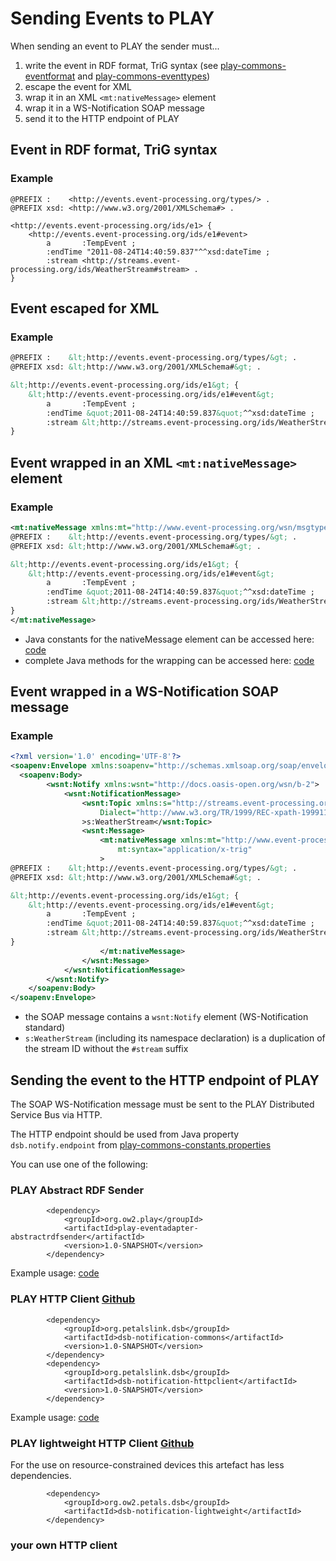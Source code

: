 Sending Events to PLAY
======================
When sending an event to PLAY the sender must...

1. write the event in RDF format, TriG syntax (see [play-commons-eventformat](https://github.com/play-project/play-commons/tree/master/play-commons-eventformat) and [play-commons-eventtypes](https://github.com/play-project/play-commons/tree/master/play-commons-eventtypes))
2. escape the event for XML
3. wrap it in an XML `<mt:nativeMessage>` element
4. wrap it in a WS-Notification SOAP message
5. send it to the HTTP endpoint of PLAY

Event in RDF format, TriG syntax
--------------------------------
### Example
```none
@PREFIX :    <http://events.event-processing.org/types/> .
@PREFIX xsd: <http://www.w3.org/2001/XMLSchema#> .

<http://events.event-processing.org/ids/e1> {
    <http://events.event-processing.org/ids/e1#event>
        a       :TempEvent ;
        :endTime "2011-08-24T14:40:59.837"^^xsd:dateTime ;
        :stream <http://streams.event-processing.org/ids/WeatherStream#stream> .
}
```

Event escaped for XML
---------------------
### Example
```xml
@PREFIX :    &lt;http://events.event-processing.org/types/&gt; .
@PREFIX xsd: &lt;http://www.w3.org/2001/XMLSchema#&gt; .

&lt;http://events.event-processing.org/ids/e1&gt; {
    &lt;http://events.event-processing.org/ids/e1#event&gt;
        a       :TempEvent ;
        :endTime &quot;2011-08-24T14:40:59.837&quot;^^xsd:dateTime ;
        :stream &lt;http://streams.event-processing.org/ids/WeatherStream#stream&gt; .
}
```

Event wrapped in an XML `<mt:nativeMessage>` element
----------------------------------------------------
### Example
```xml
<mt:nativeMessage xmlns:mt="http://www.event-processing.org/wsn/msgtype/" mt:syntax="application/x-trig">
@PREFIX :    &lt;http://events.event-processing.org/types/&gt; .
@PREFIX xsd: &lt;http://www.w3.org/2001/XMLSchema#&gt; .

&lt;http://events.event-processing.org/ids/e1&gt; {
    &lt;http://events.event-processing.org/ids/e1#event&gt;
        a       :TempEvent ;
        :endTime &quot;2011-08-24T14:40:59.837&quot;^^xsd:dateTime ;
        :stream &lt;http://streams.event-processing.org/ids/WeatherStream#stream&gt; .
}
</mt:nativeMessage>
```

* Java constants for the nativeMessage element can be accessed here: [code](https://github.com/play-project/play-commons/blob/master/play-commons-constants/src/main/java/eu/play_project/play_commons/constants/Event.java)
* complete Java methods for the wrapping can be accessed here: [code](https://github.com/play-project/play-commons/blob/master/play-commons-eventformat/src/main/java/eu/play_project/play_commons/eventformat/EventFormatHelpers.java)


Event wrapped in a WS-Notification SOAP message
-----------------------------------------------
### Example
```xml
<?xml version='1.0' encoding='UTF-8'?>
<soapenv:Envelope xmlns:soapenv="http://schemas.xmlsoap.org/soap/envelope/">
  <soapenv:Body>
        <wsnt:Notify xmlns:wsnt="http://docs.oasis-open.org/wsn/b-2">
            <wsnt:NotificationMessage>
                <wsnt:Topic xmlns:s="http://streams.event-processing.org/ids/"
                    Dialect="http://www.w3.org/TR/1999/REC-xpath-19991116"
                >s:WeatherStream</wsnt:Topic>
                <wsnt:Message>
                    <mt:nativeMessage xmlns:mt="http://www.event-processing.org/wsn/msgtype/"
                        mt:syntax="application/x-trig"
                    >
@PREFIX :    &lt;http://events.event-processing.org/types/&gt; .
@PREFIX xsd: &lt;http://www.w3.org/2001/XMLSchema#&gt; .

&lt;http://events.event-processing.org/ids/e1&gt; {
    &lt;http://events.event-processing.org/ids/e1#event&gt;
        a       :TempEvent ;
        :endTime &quot;2011-08-24T14:40:59.837&quot;^^xsd:dateTime ;
        :stream &lt;http://streams.event-processing.org/ids/WeatherStream#stream&gt; .
}
                    </mt:nativeMessage>
                </wsnt:Message>
            </wsnt:NotificationMessage>
        </wsnt:Notify>
    </soapenv:Body>
</soapenv:Envelope>
```

* the SOAP message contains a `wsnt:Notify` element (WS-Notification standard)
* `s:WeatherStream` (including its namespace declaration) is a duplication of the stream ID without the `#stream` suffix 

Sending the event to the HTTP endpoint of PLAY
----------------------------------------------
The SOAP WS-Notification message must be sent to the PLAY Distributed Service Bus via HTTP.

The HTTP endpoint should be used from Java property `dsb.notify.endpoint` from [play-commons-constants.properties](https://github.com/play-project/play-commons/blob/master/play-commons-constants/src/main/resources/play-commons-constants.properties)

You can use one of the following:

### PLAY Abstract RDF Sender
```none
		<dependency>
			<groupId>org.ow2.play</groupId>
			<artifactId>play-eventadapter-abstractrdfsender</artifactId>
			<version>1.0-SNAPSHOT</version>
		</dependency>
```
Example usage: [code](play-eventadapter-abstractrdfsender/src/test/java/eu/play_project/play_eventadapter/tests/AbstractSenderTest.java)

### PLAY HTTP Client [Github](https://github.com/PetalsLinkLabs/petals-dsb/tree/master/modules/dsb-notification-commons)
```none
		<dependency>
			<groupId>org.petalslink.dsb</groupId>
			<artifactId>dsb-notification-commons</artifactId>
			<version>1.0-SNAPSHOT</version>
		</dependency>
		<dependency>
			<groupId>org.petalslink.dsb</groupId>
			<artifactId>dsb-notification-httpclient</artifactId>
			<version>1.0-SNAPSHOT</version>
		</dependency> 
```
Example usage: [code](/play-eventadapter-abstractrdfsender/src/main/java/eu/play_project/play_eventadapter/AbstractSender.java)

### PLAY lightweight HTTP Client [Github](https://github.com/PetalsLinkLabs/petals-dsb/tree/master/modules/dsb-notification-lightweight)

For the use on resource-constrained devices this artefact has less dependencies.
```none
		<dependency>
			<groupId>org.ow2.petals.dsb</groupId>
			<artifactId>dsb-notification-lightweight</artifactId>
		</dependency> 
```

### your own HTTP client
